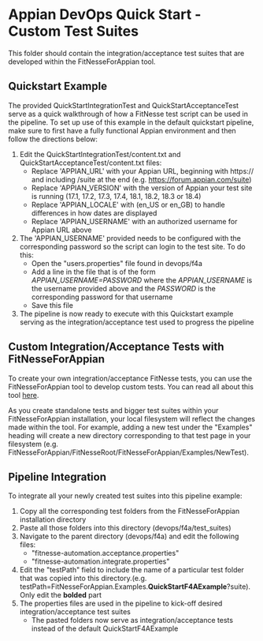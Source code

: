 # Appian DevOps Quick Start - Custom Test Suites

This folder should contain the integration/acceptance test suites that are developed within the FitNesseForAppian tool.

## Quickstart Example

The provided QuickStartIntegrationTest and QuickStartAcceptanceTest serve as a quick walkthrough of how a FitNesse test script can be used in the pipeline. To set up use of this example in the default quickstart pipeline, make sure to first have a fully functional Appian environment and then follow the directions below:

1. Edit the QuickStartIntegrationTest/content.txt and QuickStartAcceptanceTest/content.txt files:
    * Replace 'APPIAN_URL' with your Appian URL, beginning with https:// and including /suite at the end (e.g. https://forum.appian.com/suite)
    * Replace 'APPIAN_VERSION' with the version of Appian your test site is running (17.1, 17.2, 17.3, 17.4, 18.1, 18.2, 18.3 or 18.4) 
    * Replace 'APPIAN_LOCALE' with (en_US or en_GB) to handle differences in how dates are displayed
    * Replace 'APPIAN_USERNAME' with an authorized username for Appian URL above
2. The 'APPIAN_USERNAME' provided needs to be configured with the corresponding password so the script can login to the test site. To do this:
    * Open the "users.properties" file found in devops/f4a
    * Add a line in the file that is of the form *APPIAN_USERNAME=PASSWORD* where the *APPIAN_USERNAME* is the username provided above and the *PASSWORD* is the corresponding password for that username
    * Save this file
3. The pipeline is now ready to execute with this Quickstart example serving as the integration/acceptance test used to progress the pipeline

## Custom Integration/Acceptance Tests with FitNesseForAppian

To create your own integration/acceptance FitNesse tests, you can use the FitNesseForAppian tool to develop custom tests. You can read all about this tool [here](https://community.appian.com/w/the-appian-playbook/97/automated-testing-with-fitnesse-for-appian).

As you create standalone tests and bigger test suites within your FitNesseForAppian installation, your local filesystem will reflect the changes made within the tool. For example, adding a new test under the "Examples" heading will create a new directory corresponding to that test page in your filesystem (e.g. FitNesseForAppian/FitNesseRoot/FitNesseForAppian/Examples/NewTest). 

## Pipeline Integration

To integrate all your newly created test suites into this pipeline example:

1. Copy all the corresponding test folders from the FitNesseForAppian installation directory
1. Paste all those folders into this directory (devops/f4a/test_suites)
1. Navigate to the parent directory (devops/f4a) and edit the following files:
    * "fitnesse-automation.acceptance.properties"
    * "fitnesse-automation.integrate.properties"
1. Edit the "testPath" field to include the name of a particular test folder that was copied into this directory.(e.g. testPath=FitNesseForAppian.Examples.**QuickStartF4AExample**?suite). Only edit the **bolded** part
1. The properties files are used in the pipeline to kick-off desired integration/acceptance test suites
    * The pasted folders now serve as integration/acceptance tests instead of the default QuickStartF4AExample
